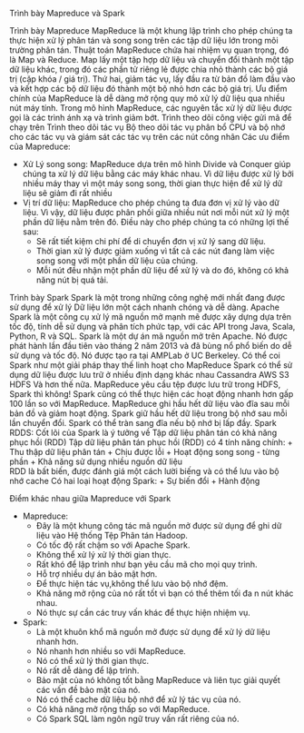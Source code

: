 Trình bày Mapreduce và  Spark 

Trình bày Mapreduce
  MapReduce là một khung lập trình cho phép chúng ta thực hiện xử lý phân tán và song song trên các tập dữ liệu lớn trong môi trường phân tán.
  Thuật toán MapReduce chứa hai nhiệm vụ quan trọng, đó là Map và Reduce.
  Map lấy một tập hợp dữ liệu và chuyển đổi thành một tập dữ liệu khác, trong đó các phần tử riêng lẻ được chia nhỏ thành các bộ giá trị (cặp khóa / giá trị). Thứ hai, giảm tác vụ, lấy đầu ra từ bản đồ làm đầu vào và kết hợp các bộ dữ liệu đó thành một bộ nhỏ hơn các bộ giá trị.
  Ưu điểm chính của MapReduce là dễ dàng mở rộng quy mô xử lý dữ liệu qua nhiều nút máy tính. 
  Trong mô hình MapReduce, các nguyên tắc xử lý dữ liệu được gọi là các trình ánh xạ và trình giảm bớt.
  Trình theo dõi công việc gửi mã để chạy trên Trình theo dõi tác vụ
  Bộ theo dõi tác vụ phân bổ CPU và bộ nhớ cho các tác vụ và giám sát các tác vụ trên các nút công nhân
  Các ưu điểm của Mapreduce:
  - Xử Lý song song: MapReduce dựa trên mô hình Divide và Conquer giúp chúng ta xử lý dữ liệu bằng các máy khác nhau. Vì dữ liệu được xử lý bởi nhiều máy thay vì một máy song song, thời gian thực hiện để xử lý dữ liệu sẽ giảm đi rất nhiều
  - Vị trí dữ liệu: MapReduce cho phép chúng ta đưa đơn vị xử lý vào dữ liệu. Vì vậy, dữ liệu được phân phối giữa nhiều nút nơi mỗi nút xử lý một phần dữ liệu nằm trên đó. Điều này cho phép chúng ta có những lợi thế sau:
    + Sẽ rất tiết kiệm chi phí để di chuyển đơn vị xử lý sang dữ liệu.
    + Thời gian xử lý được giảm xuống vì tất cả các nút đang làm việc song song với một phần dữ liệu của chúng.
    + Mỗi nút đều nhận một phần dữ liệu để xử lý và do đó, không có khả năng nút bị quá tải.

Trình bày Spark
   Spark là một trong những công nghệ mới nhất đang được sử dụng để xử lý Dữ liệu lớn một cách nhanh chóng và dễ dàng.
   Apache Spark là một công cụ xử lý mã nguồn mở mạnh mẽ được xây dựng dựa trên tốc độ, tính dễ sử dụng và phân tích phức tạp, với các API trong Java, Scala, Python, R và SQL.
   Spark là một dự án mã nguồn mở trên Apache.
   Nó được phát hành lần đầu tiên vào tháng 2 năm 2013 và đã bùng nổ phổ biến do dễ sử dụng và tốc độ.
   Nó được tạo ra tại AMPLab ở UC Berkeley.
   Có thể coi Spark như một giải pháp thay thế linh hoạt cho MapReduce
   Spark có thể sử dụng dữ liệu được lưu trữ ở nhiều định dạng khác nhau Cassandra AWS S3 HDFS Và hơn thế nữa.
   MapReduce yêu cầu tệp được lưu trữ trong HDFS, Spark thì không!
   Spark cũng có thể thực hiện các hoạt động nhanh hơn gấp 100 lần so với MapReduce.
   MapReduce ghi hầu hết dữ liệu vào đĩa sau mỗi bản đồ và giảm hoạt động.
   Spark giữ hầu hết dữ liệu trong bộ nhớ sau mỗi lần chuyển đổi.
   Spark có thể tràn sang đĩa nếu bộ nhớ bị lấp đầy.
   Spark RDDS:
      Cốt lõi của Spark là ý tưởng về Tập dữ liệu phân tán có khả năng phục hồi (RDD)
      Tập dữ liệu phân tán phục hồi (RDD) có 4 tính năng chính:
        + Thu thập dữ liệu phân tán
        + Chịu được lỗi
        + Hoạt động song song - từng phần
        + Khả năng sử dụng nhiều nguồn dữ liệu  
   RDD là bất biến, được đánh giá một cách lười biếng và có thể lưu vào bộ nhớ cache
   Có hai loại hoạt động Spark:
      + Sự biến đổi
      + Hành động

Điểm khác nhau giữa Mapreduce với Spark
   - Mapreduce: 
      + Đây là một khung công tác mã nguồn mở được sử dụng để ghi dữ liệu vào Hệ thống Tệp Phân tán Hadoop.
      + Có tốc độ rất chậm so với Apache Spark.
      + Không thể xử lý xử lý thời gian thực.
      + Rất khó để lập trình như bạn yêu cầu mã cho mọi quy trình.
      + Hỗ trợ nhiều dự án bảo mật hơn.
      + Để thực hiện tác vụ,không thể lưu vào bộ nhớ đệm.
      + Khả năng mở rộng của nó rất tốt vì bạn có thể thêm tối đa n nút khác nhau.
      + Nó thực sự cần các truy vấn khác để thực hiện nhiệm vụ.
   - Spark:
      + Là một khuôn khổ mã nguồn mở được sử dụng để xử lý dữ liệu nhanh hơn.
      + Nó nhanh hơn nhiều so với MapReduce.
      + Nó có thể xử lý thời gian thực.
      + Nó rất dễ dàng để lập trình.
      + Bảo mật của nó không tốt bằng MapReduce và liên tục giải quyết các vấn đề bảo mật của nó.
      + Nó có thể cache dữ liệu bộ nhớ để xử lý tác vụ của nó.
      + Có khả năng mở rộng thấp so với MapReduce. 
      + Có Spark SQL làm ngôn ngữ truy vấn rất riêng của nó.
    

